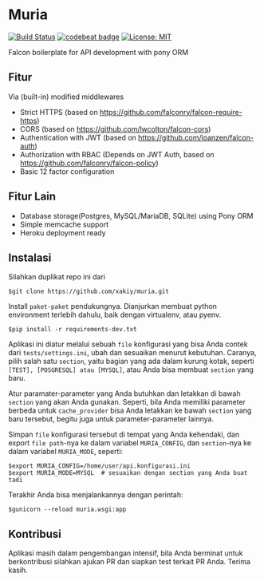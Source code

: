Muria
=====

[![Build Status](https://app.travis-ci.com/xakiy/muria.svg?branch=master)](https://app.travis-ci.com/xakiy/muria) [![codebeat badge](https://codebeat.co/badges/d67c212f-c32c-4498-b0d8-252fb1edd26c)](https://codebeat.co/projects/github-com-xakiy-muria-develop) [![License: MIT](https://img.shields.io/badge/License-MIT-yellow.svg)](https://opensource.org/licenses/MIT)

Falcon boilerplate for API development with pony ORM

Fitur
-----
Via (built-in) modified middlewares
* Strict HTTPS (based on https://github.com/falconry/falcon-require-https)
* CORS (based on https://github.com/lwcolton/falcon-cors)
* Authentication with JWT (based on https://github.com/loanzen/falcon-auth)
* Authorization with RBAC (Depends on JWT Auth, based on https://github.com/falconry/falcon-policy)
* Basic 12 factor configuration

Fitur Lain
----------
* Database storage(Postgres, MySQL/MariaDB, SQLite) using Pony ORM
* Simple memcache support
* Heroku deployment ready

Instalasi
---------
Silahkan duplikat repo ini dari
```
$git clone https://github.com/xakiy/muria.git
```

Install `paket-paket` pendukungnya.
Dianjurkan membuat python environment terlebih dahulu, baik dengan virtualenv,
atau pyenv.
```
$pip install -r requirements-dev.txt
```

Aplikasi ini diatur melalui sebuah `file` konfigurasi yang bisa Anda contek dari
`tests/settings.ini`, ubah dan sesuaikan menurut kebutuhan. Caranya, pilih salah
satu `section`, yaitu bagian yang ada dalam kurung kotak, seperti `[TEST],
[POSGRESQL] atau [MYSQL]`, atau Anda bisa membuat `section` yang baru.

Atur paramater-parameter yang Anda butuhkan dan letakkan di bawah `section` yang
akan Anda gunakan. Seperti, bila Anda memiliki parameter berbeda untuk
`cache_provider` bisa Anda letakkan ke bawah `section` yang baru tersebut,
begitu juga untuk parameter-parameter lainnya.

Simpan `file` konfigurasi tersebut di tempat yang Anda kehendaki,
dan export `file path`-nya ke dalam variabel `MURIA_CONFIG`,
dan `section`-nya ke dalam variabel `MURIA_MODE`, seperti:
```
$export MURIA_CONFIG=/home/user/api.konfigurasi.ini
$export MURIA_MODE=MYSQL  # sesuaikan dengan section yang Anda buat tadi
```

Terakhir Anda bisa menjalankannya dengan perintah:
```
$gunicorn --reload muria.wsgi:app
```

Kontribusi
----------
Aplikasi masih dalam pengembangan intensif, bila Anda berminat untuk
berkontribusi silahkan ajukan PR dan siapkan test terkait PR Anda.
Terima kasih.

